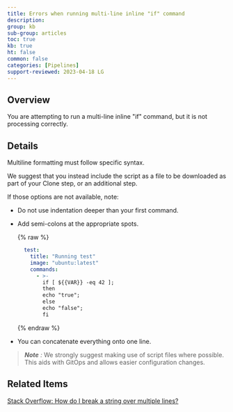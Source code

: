 ```yaml
---
title: Errors when running multi-line inline "if" command
description: 
group: kb
sub-group: articles
toc: true
kb: true
ht: false
common: false
categories: [Pipelines]
support-reviewed: 2023-04-18 LG
---
```


## Overview

You are attempting to run a multi-line inline "if" command, but it is not
processing correctly.

## Details

Multiline formatting must follow specific syntax.

We suggest that you instead include the script as a file to be downloaded as part of your Clone step, or an additional step.

If those options are not available, note:

* Do not use indentation deeper than your first command.
* Add semi-colons at the appropriate spots.

    {% raw %}

    ```yaml
      test:
        title: "Running test"
        image: "ubuntu:latest"
        commands:
          - >-
            if [ ${{VAR}} -eq 42 ];
            then 
            echo "true";
            else 
            echo "false";
            fi
    ```

    {% endraw %}

* You can concatenate everything onto one line.

>_**Note** :_ We strongly suggest making use of script files where possible. This aids with GitOps and allows easier configuration changes.

## Related Items

[Stack Overflow: How do I break a string over multiple lines?](https://stackoverflow.com/questions/3790454/how-do-i-break-a-string-over-multiple-lines/21699210)
